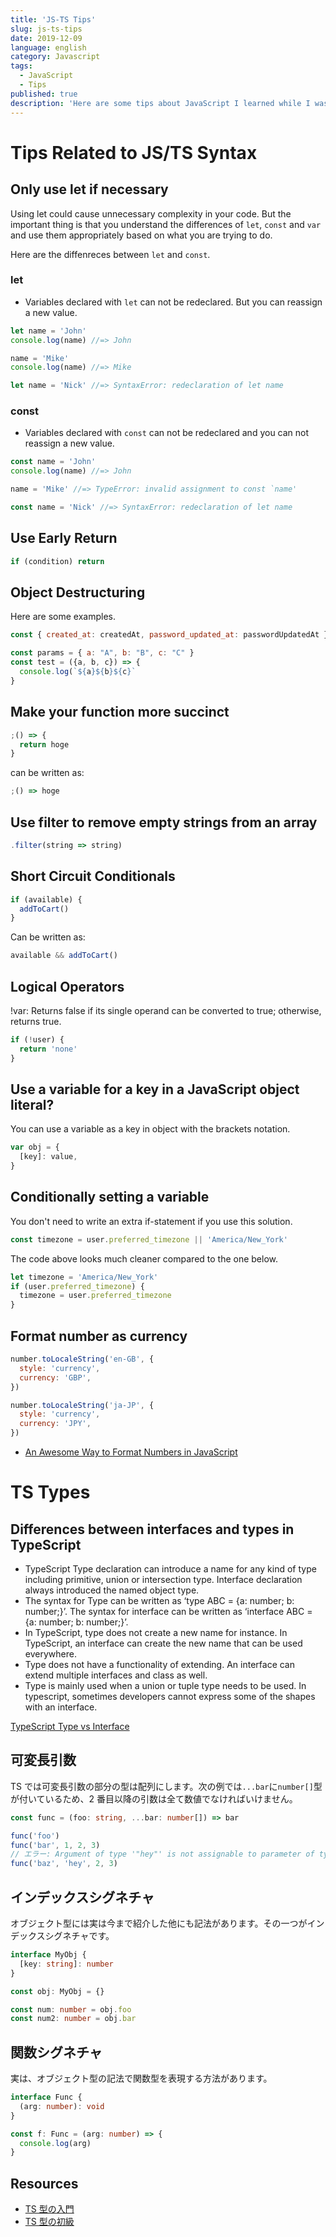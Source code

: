 ```yaml
---
title: 'JS-TS Tips'
slug: js-ts-tips
date: 2019-12-09
language: english
category: Javascript
tags:
  - JavaScript
  - Tips
published: true
description: 'Here are some tips about JavaScript I learned while I was working on some projects.'
---
```


# Tips Related to JS/TS Syntax

## Only use let if necessary

Using let could cause unnecessary complexity in your code.
But the important thing is that you understand the differences of `let`, `const` and `var` and use them appropriately based on what you are trying to do.

Here are the diffenreces between `let` and `const`.

### let

- Variables declared with `let` can not be redeclared. But you can reassign a new value.

```js
let name = 'John'
console.log(name) //=> John

name = 'Mike'
console.log(name) //=> Mike

let name = 'Nick' //=> SyntaxError: redeclaration of let name
```

### const

- Variables declared with `const` can not be redeclared and you can not reassign a new value.

```js
const name = 'John'
console.log(name) //=> John

name = 'Mike' //=> TypeError: invalid assignment to const `name'

const name = 'Nick' //=> SyntaxError: redeclaration of let name
```

## Use Early Return

```js
if (condition) return
```

## Object Destructuring

Here are some examples.

```js
const { created_at: createdAt, password_updated_at: passwordUpdatedAt } = user
```

```js
const params = { a: "A", b: "B", c: "C" }
const test = ({a, b, c}) => {
  console.log(`${a}${b}${c}`
}
```

## Make your function more succinct

```js
;() => {
  return hoge
}
```

can be written as:

```js
;() => hoge
```

## Use filter to remove empty strings from an array

```js
.filter(string => string)
```

## Short Circuit Conditionals

```js
if (available) {
  addToCart()
}
```

Can be written as:

```js
available && addToCart()
```

## Logical Operators

!var: Returns false if its single operand can be converted to true; otherwise, returns true.

```js
if (!user) {
  return 'none'
}
```

## Use a variable for a key in a JavaScript object literal?

You can use a variable as a key in object with the brackets notation.

```js
var obj = {
  [key]: value,
}
```

## Conditionally setting a variable

You don't need to write an extra if-statement if you use this solution.

```js
const timezone = user.preferred_timezone || 'America/New_York'
```

The code above looks much cleaner compared to the one below.

```js
let timezone = 'America/New_York'
if (user.preferred_timezone) {
  timezone = user.preferred_timezone
}
```

## Format number as currency

```js
number.toLocaleString('en-GB', {
  style: 'currency',
  currency: 'GBP',
})

number.toLocaleString('ja-JP', {
  style: 'currency',
  currency: 'JPY',
})
```

- [An Awesome Way to Format Numbers in JavaScript](https://dev.to/sudo_kaizen/using-tolocalestring-for-number-objects-in-javascript-1bfh)

# TS Types

## Differences between interfaces and types in TypeScript

- TypeScript Type declaration can introduce a name for any kind of type including primitive, union or intersection type. Interface declaration always introduced the named object type.
- The syntax for Type can be written as ‘type ABC = {a: number; b: number;}’. The syntax for interface can be written as ‘interface ABC = {a: number; b: number;}’.
- In TypeScript, type does not create a new name for instance. In TypeScript, an interface can create the new name that can be used everywhere.
- Type does not have a functionality of extending. An interface can extend multiple interfaces and class as well.
- Type is mainly used when a union or tuple type needs to be used. In typescript, sometimes developers cannot express some of the shapes with an interface.

[TypeScript Type vs Interface](https://www.educba.com/typescript-type-vs-interface/)

## 可変長引数

TS では可変長引数の部分の型は配列にします。次の例では`...bar`に`number[]`型が付いているため、2 番目以降の引数は全て数値でなければいけません。

```typescript
const func = (foo: string, ...bar: number[]) => bar

func('foo')
func('bar', 1, 2, 3)
// エラー: Argument of type '"hey"' is not assignable to parameter of type 'number'.
func('baz', 'hey', 2, 3)
```

## インデックスシグネチャ

オブジェクト型には実は今まで紹介した他にも記法があります。その一つがインデックスシグネチャです。

```typescript
interface MyObj {
  [key: string]: number
}

const obj: MyObj = {}

const num: number = obj.foo
const num2: number = obj.bar
```

## 関数シグネチャ

実は、オブジェクト型の記法で関数型を表現する方法があります。

```typescript
interface Func {
  (arg: number): void
}

const f: Func = (arg: number) => {
  console.log(arg)
}
```

## Resources

- [TS 型の入門](https://qiita.com/uhyo/items/e2fdef2d3236b9bfe74a)
- [TS 型の初級](https://qiita.com/uhyo/items/da21e2b3c10c8a03952f)
